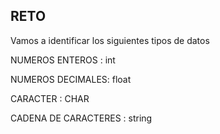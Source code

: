 ## RETO 
Vamos a identificar los siguientes tipos de datos

NUMEROS ENTEROS : int

NUMEROS DECIMALES: float

CARACTER : CHAR

CADENA DE CARACTERES : string
